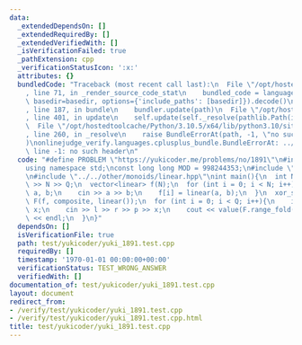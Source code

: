 ```yaml
---
data:
  _extendedDependsOn: []
  _extendedRequiredBy: []
  _extendedVerifiedWith: []
  _isVerificationFailed: true
  _pathExtension: cpp
  _verificationStatusIcon: ':x:'
  attributes: {}
  bundledCode: "Traceback (most recent call last):\n  File \"/opt/hostedtoolcache/Python/3.10.5/x64/lib/python3.10/site-packages/onlinejudge_verify/documentation/build.py\"\
    , line 71, in _render_source_code_stat\n    bundled_code = language.bundle(stat.path,\
    \ basedir=basedir, options={'include_paths': [basedir]}).decode()\n  File \"/opt/hostedtoolcache/Python/3.10.5/x64/lib/python3.10/site-packages/onlinejudge_verify/languages/cplusplus.py\"\
    , line 187, in bundle\n    bundler.update(path)\n  File \"/opt/hostedtoolcache/Python/3.10.5/x64/lib/python3.10/site-packages/onlinejudge_verify/languages/cplusplus_bundle.py\"\
    , line 401, in update\n    self.update(self._resolve(pathlib.Path(included), included_from=path))\n\
    \  File \"/opt/hostedtoolcache/Python/3.10.5/x64/lib/python3.10/site-packages/onlinejudge_verify/languages/cplusplus_bundle.py\"\
    , line 260, in _resolve\n    raise BundleErrorAt(path, -1, \"no such header\"\
    )\nonlinejudge_verify.languages.cplusplus_bundle.BundleErrorAt: ../../other/monoids/linear.hpp:\
    \ line -1: no such header\n"
  code: "#define PROBLEM \"https://yukicoder.me/problems/no/1891\"\n#include <bits/stdc++.h>\n\
    using namespace std;\nconst long long MOD = 998244353;\n#include \"../../data_structure/sequence/xor_segment_tree.hpp\"\
    \n#include \"../../other/monoids/linear.hpp\"\nint main(){\n  int N, Q;\n  cin\
    \ >> N >> Q;\n  vector<linear> f(N);\n  for (int i = 0; i < N; i++){\n    int\
    \ a, b;\n    cin >> a >> b;\n    f[i] = linear(a, b);\n  }\n  xor_segment_tree<linear>\
    \ F(f, composite, linear());\n  for (int i = 0; i < Q; i++){\n    int l, r, p,\
    \ x;\n    cin >> l >> r >> p >> x;\n    cout << value(F.range_fold(l, r, p), x)\
    \ << endl;\n  }\n}"
  dependsOn: []
  isVerificationFile: true
  path: test/yukicoder/yuki_1891.test.cpp
  requiredBy: []
  timestamp: '1970-01-01 00:00:00+00:00'
  verificationStatus: TEST_WRONG_ANSWER
  verifiedWith: []
documentation_of: test/yukicoder/yuki_1891.test.cpp
layout: document
redirect_from:
- /verify/test/yukicoder/yuki_1891.test.cpp
- /verify/test/yukicoder/yuki_1891.test.cpp.html
title: test/yukicoder/yuki_1891.test.cpp
---
```

